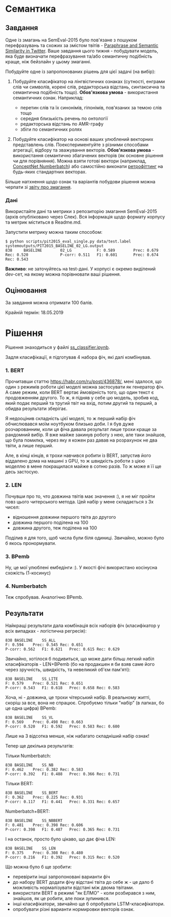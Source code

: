 # Семантика

## Завдання

Одне із змагань на SemEval-2015 було пов'язане з пошуком перефразувань та схожих за змістом твітів - [Paraphrase and Semantic Similarity in Twitter](http://alt.qcri.org/semeval2015/task1/). Ваше завдання цього тижня - побудувати модель, яка буде визначати перефразування та/або семантичну подібність краще, ніж бейзлайн у цьому змаганні.

Побудуйте одне із запропонованих рішень для цієї задачі (на вибір):

1. Побудуйте класифікатор на лінгвістичних ознаках (сутності, енграми слів чи символів, корені слів, редакторська відстань, синтаксична та семантична подібність тощо). **Обов'язкова умова** - використання семантичних ознак. Наприклад:
   - перетин слів та їх синонімів, гіпонімів, пов'язаних за темою слів тощо
   - середня близькість речень по онтології
   - редакторська відстань по AMR-графу
   - збіги по семантичних ролях

2. Побудуйте класифікатор на основі ваших улюблений векторних представлень слів. Поекспериментуйте з різними способами агрегації, відбору та зважування векторів. **Обов'язкова умова** - використання семантично збагачених векторів (як основне рішення чи для порівняння). Можна взяти готові вектори (наприклад, [ConceptNet Numberbatch](https://github.com/commonsense/conceptnet-numberbatch)) або самостійно виконати [ретрофіттинг](https://github.com/mfaruqui/retrofitting/blob/master/retrofit.py) на будь-яких стандартних векторах.

Більше натхнення щодо ознак та варіантів побудови рішення можна черпати зі [звіту про змагання](https://www.aclweb.org/anthology/S15-2001).

### Дані

Використайте дані та метрики з репозиторію змагання SemEval-2015 (архів опубліковано через Слек). Вся інформація щодо формату корпусу та метрик міститься в Readme.md.

Запустити метрику можна таким способом:
```
$ python scripts/pit2015_eval_single.py data/test.label systemoutputs/PIT2015_BASELINE_02_LG.output
838     BASELINE        02_LG           F: 0.589        Prec: 0.679     Rec: 0.520              P-corr: 0.511   F1: 0.601       Prec: 0.674     Rec: 0.543
```

**Важливо**: не заточуйтесь на test-дані. У корпусі є окремо виділений dev-сет, на якому можна порівнювати ваші рішення.

## Оцінювання

За завдання можна отримати 100 балів.

Крайній термін: 18.05.2019

# Рішення

Рішення знаходиться у файлі [ss_classifier.ipynb](SemEval/scripts/ss_classifier.ipynb).

Задля класифікації, я підготував 4 набора фіч, які далі комбінував.

### 1. BERT
Прочитавши статтю https://habr.com/ru/post/436878/, мені здалося, що один з режимів 
роботи цієї моделі можна застосувати як генератор фіч. А саме режим, коли BERT вертає
ймовірність того, що один текст є продовженням другого. То ж, я підняв у себе цю 
модель, зробив код, який подає перший та тругий твіт на вхід, потим другий та перший,
а обидва результати зберігає.

Я недооцінив складність цієї моделі, то ж перший набір фіч обчислювався моїм ноутбуком
близько доби. І я був дуже розчарованним, коли ця фіча давала результат лише трохи 
краще за рандомний вибір. Я вже майже закинув роботу з нею, але таки знайшов, що
була помилка, через яку я кожен раз давав на розрахунок не два твіти, а лише перший.

Але, в кінці кінців, я трохи навчився робити із BERT, запустив його віддалено дома на 
машині з GPU, то ж швидкість роботи з цією моделлю в мене покращилася майже в сотню
разів. То ж може я її ще десь застосую.

### 2. LEN
Почувши про то, что довжина твітів має значення :), я не міг пройти повз цього 
читерського метода. Цей набір у мене складається з 3х чисел:
- відношення довжини першого твіта до другого
- довжина першого поділена на 100
- довжина другого, теж поділена на 100

Поділив я для того, щоб числа були біля одиниці. Звичайно, можно було б якось 
пронормувати.

### 3. BPemb

Ну, це мої улюблені ембедінги :). У якості фічі використано косінусна схожість (1-косинус)

### 4. Numberbatch

Теж спробував. Аналогічно BPemb.

## Результати
Найкращі результати дала комбінація всіх наборів фіч (класифікатор у всіх випадках - 
логістична регресія):

```
838	BASELINE	SS_ALL		
F: 0.594	Prec: 0.545	Rec: 0.651		
P-corr: 0.562	F1: 0.621	Prec: 0.615	Rec: 0.629
```

Звичайно, хотілося б подивиться, що може дати більш легкий набіл класифікаторів - 
LEN+BPemb (бо на продакшен я би взяв саме його через зручність, швидкість, та
невеликий об'єм пам'яті):

```
838	BASELINE	SS_LITE		
F: 0.579	Prec: 0.521	Rec: 0.651		
P-corr: 0.543	F1: 0.618	Prec: 0.658	Rec: 0.583
```

Хоча, ні - довжина, це трохи чітерський набір. В реальному житті, скоріш за все,
вона не спрацює. Спробуємо тільки "набір" (в лапках, бо це одна цифра) BPemb:

```
838	BASELINE	SS_VL		
F: 0.569	Prec: 0.498	Rec: 0.663		
P-corr: 0.520	F1: 0.592	Prec: 0.583	Rec: 0.600
```
Лише на 3 відсотка менше, ніж набагато складніший набір ознак!

Тепер ще декілька результатів:

Тільки Numberbatch:

```
838	BASELINE	SS_NB		
F: 0.462	Prec: 0.382	Rec: 0.583		
P-corr: 0.392	F1: 0.488	Prec: 0.366	Rec: 0.731
```

Тільки BERT:

```
838	BASELINE	SS_BERT		
F: 0.362	Prec: 0.225	Rec: 0.931		
P-corr: 0.117	F1: 0.441	Prec: 0.331	Rec: 0.657
```

Numberbatch+BERT:

```
838	BASELINE	SS_NBBERT		
F: 0.481	Prec: 0.398	Rec: 0.606		
P-corr: 0.398	F1: 0.487	Prec: 0.365	Rec: 0.731
```

І на останок, просто було цікаво, що дає фіча LEN:

```
838	BASELINE	SS_LEN		
F: 0.375	Prec: 0.308	Rec: 0.480		
P-corr: 0.216	F1: 0.392	Prec: 0.315	Rec: 0.520
```

Що можна було б ще зробити:

- перевірити інші запропоновані варианти фіч
- до набору BERT додати фічу відстані твіта до себе ж - це дало б можливість 
нормалізувати відстані між двома твітами.
- використати BERT в режимі "як ЕЛМО" - коли розбирався з ним, знайшов, як це робити,
але поки зупинився.
- інші класифікатори, звичайно ще б опробувати LSTM-класифікатори.
- опробувати різні варианти нормировки векторів ознак.